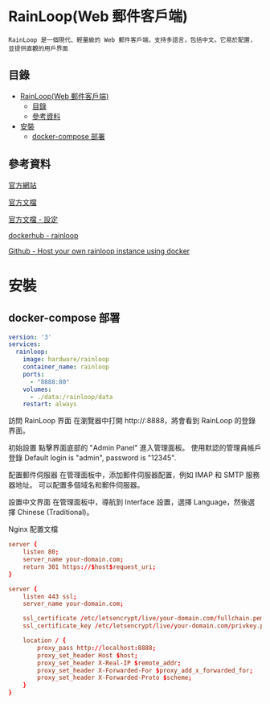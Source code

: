 # RainLoop(Web 郵件客戶端)

```
RainLoop 是一個現代、輕量級的 Web 郵件客戶端，支持多語言，包括中文。它易於配置，並提供直觀的用戶界面
```

## 目錄

- [RainLoop(Web 郵件客戶端)](#rainloopweb-郵件客戶端)
  - [目錄](#目錄)
  - [參考資料](#參考資料)
- [安裝](#安裝)
  - [docker-compose 部署](#docker-compose-部署)

## 參考資料

[官方網站](https://www.rainloop.net/)

[官方文檔](https://www.rainloop.net/docs/)

[官方文檔 - 設定](https://www.rainloop.net/docs/configuration/)

[dockerhub - rainloop](https://hub.docker.com/r/hardware/rainloop/)

[Github - Host your own rainloop instance using docker](https://github.com/wernerfred/docker-rainloop)

# 安裝

## docker-compose 部署

```yml
version: '3'
services:
  rainloop:
    image: hardware/rainloop
    container_name: rainloop
    ports:
      - "8888:80"
    volumes:
      - ./data:/rainloop/data
    restart: always
```

訪問 RainLoop 界面
在瀏覽器中打開 http://<your-server-ip>:8888，將會看到 RainLoop 的登錄界面。

初始設置
點擊界面底部的 "Admin Panel" 進入管理面板。
使用默認的管理員帳戶登錄
Default login is "admin", password is "12345".

配置郵件伺服器
在管理面板中，添加郵件伺服器配置，例如 IMAP 和 SMTP 服務器地址。
可以配置多個域名和郵件伺服器。

設置中文界面
在管理面板中，導航到 Interface 設置，選擇 Language，然後選擇 Chinese (Traditional)。

Nginx 配置文檔

```conf
server {
    listen 80;
    server_name your-domain.com;
    return 301 https://$host$request_uri;
}

server {
    listen 443 ssl;
    server_name your-domain.com;

    ssl_certificate /etc/letsencrypt/live/your-domain.com/fullchain.pem;
    ssl_certificate_key /etc/letsencrypt/live/your-domain.com/privkey.pem;

    location / {
        proxy_pass http://localhost:8888;
        proxy_set_header Host $host;
        proxy_set_header X-Real-IP $remote_addr;
        proxy_set_header X-Forwarded-For $proxy_add_x_forwarded_for;
        proxy_set_header X-Forwarded-Proto $scheme;
    }
}
```
